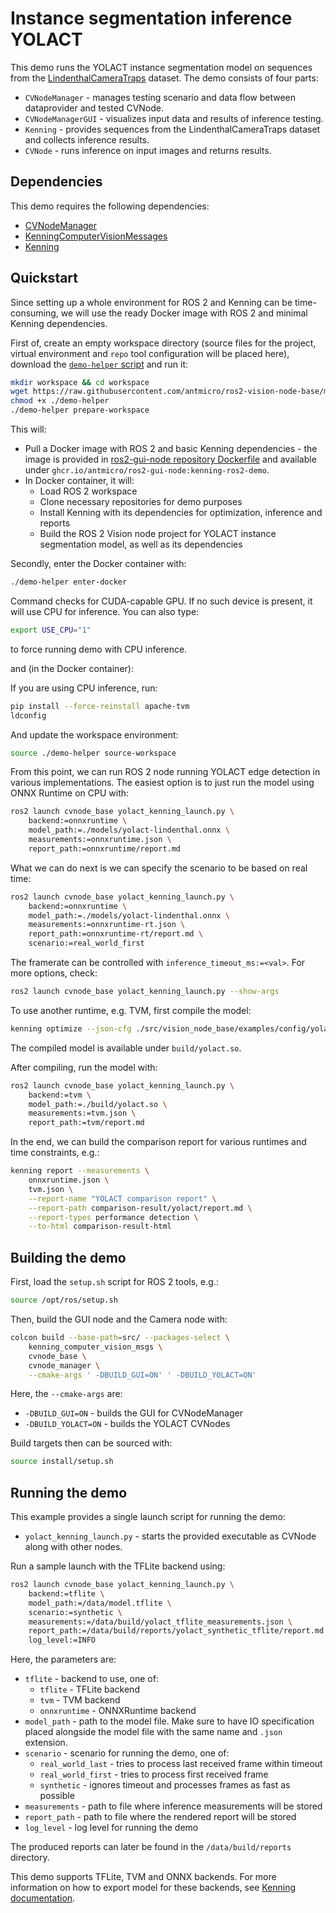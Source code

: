 # Instance segmentation inference YOLACT

This demo runs the YOLACT instance segmentation model on sequences from the [LindenthalCameraTraps](https://lila.science/datasets/lindenthal-camera-traps/) dataset.
The demo consists of four parts:

* `CVNodeManager` - manages testing scenario and data flow between dataprovider and tested CVNode.
* `CVNodeManagerGUI` - visualizes input data and results of inference testing.
* `Kenning` - provides sequences from the LindenthalCameraTraps dataset and collects inference results.
* `CVNode` - runs inference on input images and returns results.

## Dependencies

This demo requires the following dependencies:
* [CVNodeManager](https://github.com/antmicro/ros2-vision-node-manager)
* [KenningComputerVisionMessages](https://github.com/antmicro/ros2-kenning-computer-vision-msgs)
* [Kenning](https://github.com/antnmicro/kenning)

## Quickstart

Since setting up a whole environment for ROS 2 and Kenning can be time-consuming, we will use the ready Docker image with ROS 2 and minimal Kenning dependencies.


First of, create an empty workspace directory (source files for the project, virtual environment and `repo` tool configuration will be placed here), download the [`demo-helper` script](https://raw.githubusercontent.com/antmicro/ros2-vision-node-base/main/examples/demo-helper) and run it:

```bash
mkdir workspace && cd workspace
wget https://raw.githubusercontent.com/antmicro/ros2-vision-node-base/main/examples/demo-helper
chmod +x ./demo-helper
./demo-helper prepare-workspace
```

This will:

* Pull a Docker image with ROS 2 and basic Kenning dependencies - the image is provided in [ros2-gui-node repository Dockerfile](https://github.com/antmicro/ros2-gui-node/blob/main/examples/kenning-instance-segmentation/Dockerfile) and available under `ghcr.io/antmicro/ros2-gui-node:kenning-ros2-demo`.
* In Docker container, it will:
    * Load ROS 2 workspace
    * Clone necessary repositories for demo purposes
    * Install Kenning with its dependencies for optimization, inference and reports
    * Build the ROS 2 Vision node project for YOLACT instance segmentation model, as well as its dependencies

Secondly, enter the Docker container with:

```bash
./demo-helper enter-docker
```

Command checks for CUDA-capable GPU.
If no such device is present, it will use CPU for inference.
You can also type:

```bash
export USE_CPU="1"
```

to force running demo with CPU inference.

and (in the Docker container):

If you are using CPU inference, run:

```bash
pip install --force-reinstall apache-tvm
ldconfig
```

And update the workspace environment:

```bash
source ./demo-helper source-workspace
```

From this point, we can run ROS 2 node running YOLACT edge detection in various implementations.
The easiest option is to just run the model using ONNX Runtime on CPU with:

```bash
ros2 launch cvnode_base yolact_kenning_launch.py \
    backend:=onnxruntime \
    model_path:=./models/yolact-lindenthal.onnx \
    measurements:=onnxruntime.json \
    report_path:=onnxruntime/report.md
```

What we can do next is we can specify the scenario to be based on real time:

```bash
ros2 launch cvnode_base yolact_kenning_launch.py \
    backend:=onnxruntime \
    model_path:=./models/yolact-lindenthal.onnx \
    measurements:=onnxruntime-rt.json \
    report_path:=onnxruntime-rt/report.md \
    scenario:=real_world_first
```

The framerate can be controlled with `inference_timeout_ms:=<val>`.
For more options, check:

```bash
ros2 launch cvnode_base yolact_kenning_launch.py --show-args
```

To use another runtime, e.g. TVM, first compile the model:

```bash
kenning optimize --json-cfg ./src/vision_node_base/examples/config/yolact-tvm-lindenthal.json
```

The compiled model is available under `build/yolact.so`.

After compiling, run the model with:

```bash
ros2 launch cvnode_base yolact_kenning_launch.py \
    backend:=tvm \
    model_path:=./build/yolact.so \
    measurements:=tvm.json \
    report_path:=tvm/report.md
```

In the end, we can build the comparison report for various runtimes and time constraints, e.g.:

```bash
kenning report --measurements \
	onnxruntime.json \
	tvm.json \
	--report-name "YOLACT comparison report" \
	--report-path comparison-result/yolact/report.md \
	--report-types performance detection \
	--to-html comparison-result-html
```

## Building the demo

First, load the `setup.sh` script for ROS 2 tools, e.g.:

```bash
source /opt/ros/setup.sh
```

Then, build the GUI node and the Camera node with:

```bash
colcon build --base-path=src/ --packages-select \
    kenning_computer_vision_msgs \
    cvnode_base \
    cvnode_manager \
    --cmake-args ' -DBUILD_GUI=ON' ' -DBUILD_YOLACT=ON'
```

Here, the `--cmake-args` are:

* `-DBUILD_GUI=ON` - builds the GUI for CVNodeManager
* `-DBUILD_YOLACT=ON` - builds the YOLACT CVNodes

Build targets then can be sourced with:

```bash
source install/setup.sh
```

## Running the demo

This example provides a single launch script for running the demo:

* `yolact_kenning_launch.py` - starts the provided executable as CVNode along with other nodes.

Run a sample launch with the TFLite backend using:

```bash
ros2 launch cvnode_base yolact_kenning_launch.py \
    backend:=tflite \
    model_path:=/data/model.tflite \
    scenario:=synthetic \
    measurements:=/data/build/yolact_tflite_measurements.json \
    report_path:=/data/build/reports/yolact_synthetic_tflite/report.md \
    log_level:=INFO
```

Here, the parameters are:

* `tflite` - backend to use, one of:
    * `tflite` - TFLite backend
    * `tvm` - TVM backend
    * `onnxruntime` - ONNXRuntime backend
* `model_path` - path to the model file.
Make sure to have IO specification placed alongside the model file with the same name and `.json` extension.
* `scenario` - scenario for running the demo, one of:
    * `real_world_last` - tries to process last received frame within timeout
    * `real_world_first` - tries to process first received frame
    * `synthetic` - ignores timeout and processes frames as fast as possible
* `measurements` - path to file where inference measurements will be stored
* `report_path` - path to file where the rendered report will be stored
* `log_level` - log level for running the demo

The produced reports can later be found in the `/data/build/reports` directory.

This demo supports TFLite, TVM and ONNX backends.
For more information on how to export model for these backends, see [Kenning documentation](https://antmicro.github.io/kenning/json-scenarios.html).
